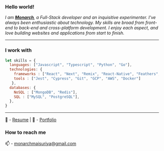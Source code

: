 


<!-- <img margin="auto" src="https://i.ibb.co/h29DXtb/w.png"/> -->

### Hello world!

<p>
  <em>
    I am <a href="https://www.about.me/monarchmaisuriya" target="_blank"> <b>Monarch</b></a>, a Full-Stack developer and an inquisitive experimenter. I've always been enthusiastic about technology. My skills are broad from front-end to back-end and cross-platform development.
I enjoy each aspect, and love building websites and applications from start to finish. <br>
  </em>  
</p>
<hr>

### I work with 

```javascript
let skills = {
  languages: ["Javascript", "Typescript", "Python", "Go"],
  technologies: {
    frameworks : ["React", "Next", "Remix", "React-Native", "Feathers", "Flask", "FastAPI", "Echo"],
    tools : ["Jest", "Cypress", "Git", "GCP", "AWS", "Docker"]
   },
  databases: {
    NoSQL : ["MongoDB", "Redis"],
    SQL : ["MySQL", "PostgreSQL"],
  },
}
```

<hr>


📝 - [Resume](https://docs.google.com/document/d/e/2PACX-1vQvIEZ9MHsreLu1uICM5mJAVveYp-Gwe4cCJ328dXm3W7qALVXG6AtIBhEG1efMdJMS2Ck9RgPCkXBL/pub) | 🔭 - [Portfolio](http://ingeniousambivert.vercel.app/)

### How to reach me

📫 - monarchmaisuriya@gmail.com 




<!--
**ingeniousambivert/ingeniousambivert** is a ✨ _special_ ✨ repository because its `README.md` (this file) appears on your GitHub profile.

Here are some ideas to get you started:

- 🔭 I’m currently working on ...
- 🌱 I’m currently learning ...
- 👯 I’m looking to collaborate on ...
- 🤔 I’m looking for help with ...
- 💬 Ask me about ...
- 😄 Pronouns: ...
- ⚡ Fun fact: ...

-->

